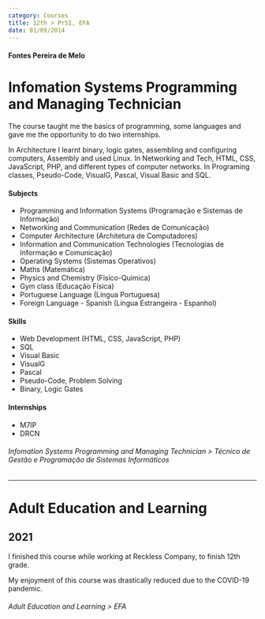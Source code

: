 ```yaml
---
category: Courses
title: 12th > PrSI, EFA
date: 01/09/2014
---
```


#### Fontes Pereira de Melo

# Infomation Systems Programming and Managing Technician

The course taught me the basics of programming, some languages and gave me the opportunity to do two internships.

In Architecture I learnt binary, logic gates, assembling and configuring computers, Assembly and used Linux.
In Networking and Tech, HTML, CSS, JavaScript, PHP, and different types of computer networks.
In Programing classes, Pseudo-Code, VisualG, Pascal, Visual Basic and SQL.

#### Subjects
- Programming and Information Systems (Programação e Sistemas de Informação)
- Networking and Communication (Redes de Comunicação)
- Computer Architecture (Architetura de Computadores)
- Information and Communication Technologies (Tecnologias de Informação e Comunicação)
- Operating Systems (Sistemas Operativos)
- Maths (Matemática)
- Physics and Chemistry (Fisico-Química)
- Gym class (Educação Física)
- Portuguese Language (Língua Portuguesa)
- Foreign Language - Spanish (Língua Estrangeira - Espanhol)

#### Skills
- Web Development (HTML, CSS, JavaScript, PHP)
- SQL
- Visual Basic
- VisualG
- Pascal
- Pseudo-Code, Problem Solving
- Binary, Logic Gates

#### Internships
- M7IP
- DRCN

###### Infomation Systems Programming and Managing Technician > Técnico de Gestão e Programação de Sistemas Informáticos

---

# Adult Education and Learning
## 2021

I finished this course while working at Reckless Company, to finish 12th grade.

My enjoyment of this course was drastically reduced due to the COVID-19 pandemic.

###### Adult Education and Learning > EFA
